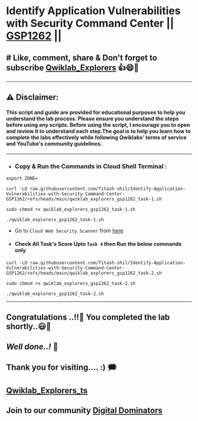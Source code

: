 #  Identify Application Vulnerabilities with Security Command Center || [GSP1262](https://www.cloudskillsboost.google/focuses/71934?parent=catalog) ||

## # Like, comment, share & Don't forget to subscribe [Qwiklab_Explorers](https://youtube.com/@titashshil?si=RgamNu1dc9jVIbJN) 👍😄🤝

---
## ⚠️ **Disclaimer:**
#### This script and guide are provided for educational purposes to help you understand the lab process. Please ensure you understand the steps before using any scripts. Before using the script, I encourage you to open and review it to understand each step.The goal is to help you learn how to complete the labs effectively while following Qwiklabs' terms of service and YouTube's community guidelines.
---
 
- ### Copy & Run the Commands in Cloud Shell Terminal :

```
export ZONE=
```
```
curl -LO raw.githubusercontent.com/Titash-shil/Identify-Application-Vulnerabilities-with-Security-Command-Center-GSP1262/refs/heads/main/qwiklab_explorers_gsp1262_task-1.sh

sudo chmod +x qwiklab_explorers_gsp1262_task-1.sh

./qwiklab_explorers_gsp1262_task-1.sh
```
* Go to `Cloud Web Security Scanner` from [here](https://console.cloud.google.com/security/web-scanner/scanConfigs?)

* #### Check All Task's Score Upto `Task 4` then Run the below commands only

```
curl -LO raw.githubusercontent.com/Titash-shil/Identify-Application-Vulnerabilities-with-Security-Command-Center-GSP1262/refs/heads/main/qwiklab_explorers_gsp1262_task-2.sh

sudo chmod +x qwiklab_explorers_gsp1262_task-2.sh

./qwiklab_explorers_gsp1262_task-2.sh
```
---

## Congratulations ..!!🎉  You completed the lab shortly..😃💯

## *Well done..!* 👏

## Thank you for visiting.... :) 🗯️

## [Qwiklab_Explorers_ts](https://youtube.com/@titashshil?si=RgamNu1dc9jVIbJN)

## Join to our community [Digital Dominators](https://chat.whatsapp.com/J0o1beFGCHfJ8ZHGKjcqkd)
